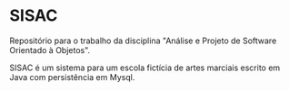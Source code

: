 
# SISAC

  

Repositório para o trabalho da disciplina "Análise e Projeto de Software Orientado à Objetos".

  

SISAC é um sistema para um escola fictícia de artes marciais escrito em Java com persistência em Mysql.
